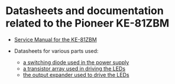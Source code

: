 # Datasheets and documentation related to the Pioneer KE-81ZBM

* [Service Manual for the KE-81ZBM](KE-81ZBM_Pioneer_Service_Manual_EN.pdf)

* Datasheets for various parts used:
    * [a switching diode used in the power supply](ISS133_ETC.pdf)
    * [a transistor array used in driving the LEDs](LE1213.pdf)
    * [the output expander used to drive the LEDs](MB88307_Fujitsu.pdf)